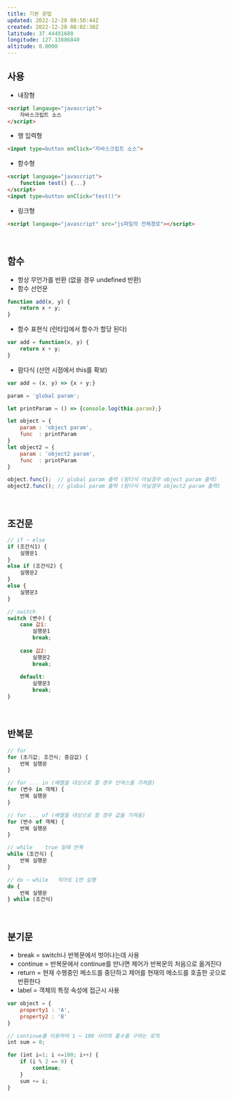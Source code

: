 ```yaml
---
title: 기본 문법
updated: 2022-12-28 08:50:44Z
created: 2022-12-28 08:02:30Z
latitude: 37.44491680
longitude: 127.13886840
altitude: 0.0000
---
```


## 사용
- 내장형
```html
<script langauge="javascript">
	자바스크립트 소스
</script>
```
- 행 입력형
```html
<input type=button onClick="자바스크립트 소스">
```
- 함수형
```html
<script language="javascript">
	function test() {...}
</script>
<input type=button onClick="test()">
```
- 링크형
```html
<script langauge="javascript" src="js파일의 전체경로"></script>
```
<br>

## 함수
- 항상 무언가를 반환 (없을 경우 undefined 반환)
- 함수 선언문
```javascript
function add(x, y) {
	return x + y;
}
```
- 함수 표현식 (런타임에서 함수가 할당 된다)
```javascript
var add = function(x, y) {
	return x + y;
}
```
- 람다식 (선언 시점에서 this를 확보)
```javascript
var add = (x, y) => {x + y;}
```
```javascript
param = 'global param';

let printParam = () => {console.log(this.param);}

let object = {
	param : 'object param',
	func  : printParam
}
let object2 = {
	param : 'object2 param',
	func  : printParam
}

object.func();	// global param 출력 (람다식 아닐경우 object param 출력)
object2.func();	// global param 출력 (람다식 아닐경우 object2 param 출력)
```
<br>

## 조건문
```javascript
// if ~ else
if (조건식1) {
	실행문1
} 
else if (조건식2) {
	실행문2
}
else {
	실행문3
}
```
```javascript
// switch
switch (변수) {
	case 값1:
		실행문1
		break;
		
	case 값2:
		실행문2
		break;
		
	default:
		실행문3
		break;
}
```
<br>

## 반복문
```javascript
// for
for (초기값; 조건식; 증감값) {
	반복 실행문
}
```
```javascript
// for ... in (배열을 대상으로 할 경우 인덱스를 가져옴)
for (변수 in 객체) {
	반복 실행문
}
```
```javascript
// for ... of (배열을 대상으로 할 경우 값을 가져옴)
for (변수 of 객체) {
	반복 실행문
}
```
```javascript
// while    true 일때 반복
while (조건식) {
	반복 실행문
}
```
```javascript
// do ~ while   적어도 1번 실행
do {
	반복 실행문
} while (조건식)
```
<br>

## 분기문
- break = switch나 반복문에서 벗어나는데 사용
- continue = 반복문에서 continue를 만나면 제어가 반복문의 처음으로 옮겨진다
- return = 현재 수행중인 메소드를 중단하고 제어를 현재의 메소드를 호출한 곳으로 반환한다
- label = 객체의 특정 속성에 접근시 사용
```javascript
var object = {
	property1 : 'A',
	property2 : 'B'
}
```
```javascript
// continue를 이용하여 1 ~ 100 사이의 홀수를 구하는 로직
int sum = 0;

for (int i=1; i <=100; i++) {
	if (i % 2 == 0) {
		continue;
	}
	sum += i;
}
```